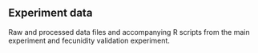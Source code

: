## Experiment data

Raw and processed data files and accompanying R scripts from the main experiment and fecunidity validation experiment. 
